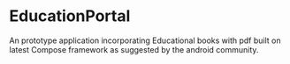 # EducationPortal
An prototype application incorporating Educational books with pdf built on latest Compose framework as suggested by the android community.
